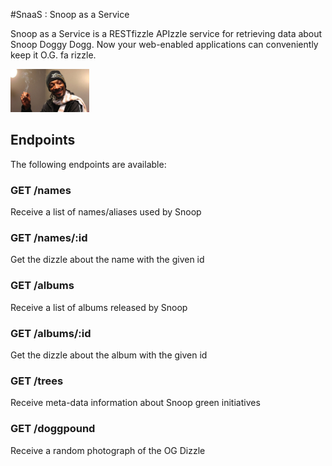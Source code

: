 #SnaaS : Snoop as a Service

Snoop as a Service is a RESTfizzle APIzzle service for retrieving data about Snoop Doggy Dogg. Now your web-enabled applications can conveniently keep it O.G. fa rizzle.


<img src="public/snoop.jpg" width="25%" />


## Endpoints

The following endpoints are available:

### GET /names

Receive a list of names/aliases used by Snoop

### GET /names/:id

Get the dizzle about the name with the given id

### GET /albums

Receive a list of albums released by Snoop

### GET /albums/:id

Get the dizzle about the album with the given id

### GET /trees

Receive meta-data information about Snoop green initiatives

### GET /doggpound

Receive a random photograph of the OG Dizzle

